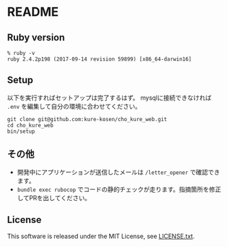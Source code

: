 # README

## Ruby version
```
% ruby -v
ruby 2.4.2p198 (2017-09-14 revision 59899) [x86_64-darwin16]
```

## Setup
以下を実行すればセットアップは完了するはず。
mysqlに接続できなければ `.env` を編集して自分の環境に合わせてください。
```
git clone git@github.com:kure-kosen/cho_kure_web.git
cd cho_kure_web
bin/setup
```

## その他
* 開発中にアプリケーションが送信したメールは `/letter_opener` で確認できます。
* `bundle exec rubocop` でコードの静的チェックが走ります。指摘箇所を修正してPRを出してください。

## License
This software is released under the MIT License, see [LICENSE.txt](LICENSE.txt).
